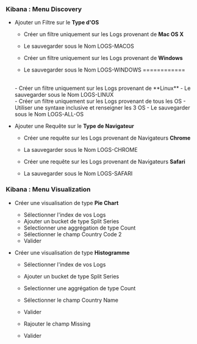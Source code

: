 ### Kibana : Menu Discovery 

- Ajouter un Filtre sur le **Type d'OS**

  - Créer un filtre uniquement sur les Logs provenant de **Mac OS X**
  - Le sauvegarder sous le Nom LOGS-MACOS
    
  - Créer un filtre uniquement sur les Logs provenant de **Windows**
  - Le sauvegarder sous le Nom LOGS-WINDOWS
  ============
  <br>
  - Créer un filtre uniquement sur les Logs provenant de **Linux**
  - Le sauvegarder sous le Nom LOGS-LINUX
  <br>
  - Créer un filtre uniquement sur les Logs provenant de tous les OS
  - Utiliser une syntaxe inclusive et renseigner les 3 OS
  - Le sauvegarder sous le Nom LOGS-ALL-OS
  
- Ajouter une Requête sur le **Type de Navigateur**

  - Créer une requête sur les Logs provenant de Navigateurs **Chrome**
  - La sauvegarder sous le Nom LOGS-CHROME
  
  - Créer une requête sur les Logs provenant de Navigateurs **Safari**
  - La sauvegarder sous le Nom LOGS-SAFARI
  
  
### Kibana : Menu Visualization

- Créer une visualisation de type **Pie Chart**
  - Sélectionner l'index de vos Logs
  - Ajouter un bucket de type Split Series
  - Selectionner une aggrégation de type Count
  - Sélectionner le champ Country Code 2
  - Valider
  
  
- Créer une visualisation de type **Histogramme**
  - Sélectionner l'index de vos Logs
  - Ajouter un bucket de type Split Series
  - Selectionner une aggrégation de type Count
  - Sélectionner le champ Country Name
  - Valider
  
  - Rajouter le champ Missing 
  - Valider
